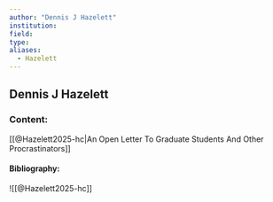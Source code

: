 ```yaml
---
author: "Dennis J Hazelett"
institution:
field:
type:
aliases:
  - Hazelett
---
```


## Dennis J Hazelett

### Content:
[[@Hazelett2025-hc|An Open Letter To Graduate Students And Other Procrastinators]]

#### Bibliography:

![[@Hazelett2025-hc]]
